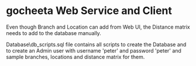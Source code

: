 # gocheeta Web Service and Client

Even though Branch and Location can add from Web UI, the Distance matrix needs to add to the database manually. 

Database\db_scripts.sql file contains all scripts to create the Database and to create an Admin user with username 'peter' and password 'peter' and sample branches, locations and distance matrix for them.
